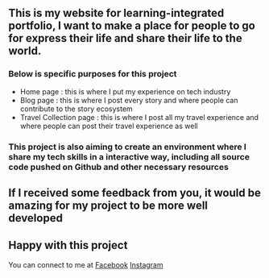 ## This is my website for learning-integrated portfolio, I want to make a place for people to go for express their life and share their life to the world.

### Below is specific purposes for this project

- Home page : this is where I put my experience on tech industry
- Blog page : this is where I post every story and where people can contribute to the story ecosystem
- Travel Collection page : this is where I post all my travel experience and where people can post their travel experience as well

### This project is also aiming to create an environment where I share my tech skills in a interactive way, including all source code pushed on Github and other necessary resources

## If I received some feedback from you, it would be amazing for my project to be more well developed

## Happy with this project

You can connect to me at [Facebook](https://www.facebook.com/phanthanhnha123200/) [Instagram](https://www.instagram.com/phanthanhnha_0117/)
